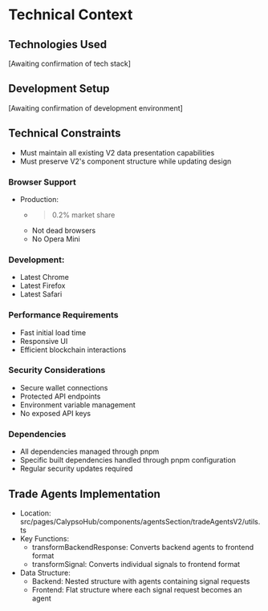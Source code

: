 # Technical Context

## Technologies Used
[Awaiting confirmation of tech stack]

## Development Setup
[Awaiting confirmation of development environment]

## Technical Constraints
- Must maintain all existing V2 data presentation capabilities
- Must preserve V2's component structure while updating design

### Browser Support
- Production:
  - >0.2% market share
  - Not dead browsers
  - No Opera Mini

### Development:
- Latest Chrome
- Latest Firefox
- Latest Safari

### Performance Requirements
- Fast initial load time
- Responsive UI
- Efficient blockchain interactions

### Security Considerations
- Secure wallet connections
- Protected API endpoints
- Environment variable management
- No exposed API keys

### Dependencies
- All dependencies managed through pnpm
- Specific built dependencies handled through pnpm configuration
- Regular security updates required 

## Trade Agents Implementation
- Location: src/pages/CalypsoHub/components/agentsSection/tradeAgentsV2/utils.ts
- Key Functions:
  - transformBackendResponse: Converts backend agents to frontend format
  - transformSignal: Converts individual signals to frontend format
- Data Structure:
  - Backend: Nested structure with agents containing signal requests
  - Frontend: Flat structure where each signal request becomes an agent 